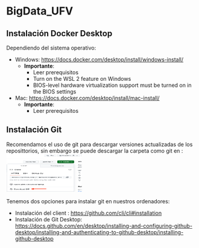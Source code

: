 # BigData_UFV

## Instalación Docker Desktop

Dependiendo del sistema operativo:
* Windows: https://docs.docker.com/desktop/install/windows-install/
    * **Importante**:
        * Leer prerequisitos
        * Turn on the WSL 2 feature on Windows
        * BIOS-level hardware virtualization support must be turned on in the BIOS settings
* Mac:  https://docs.docker.com/desktop/install/mac-install/
    * **Importante**:
        * Leer prerequisitos

## Instalación Git

Recomendamos el uso de git para descargar versiones actualizadas de los reposittorios, sin embargo se puede descargar la carpeta como git en :
<img src="img/descargazip.png" width="200" height="100">

Tenemos dos opciones para instalar git en nuestros ordenadores:
* Instalación del client : https://github.com/cli/cli#installation
* Instalación de Git Desktop: https://docs.github.com/en/desktop/installing-and-configuring-github-desktop/installing-and-authenticating-to-github-desktop/installing-github-desktop

